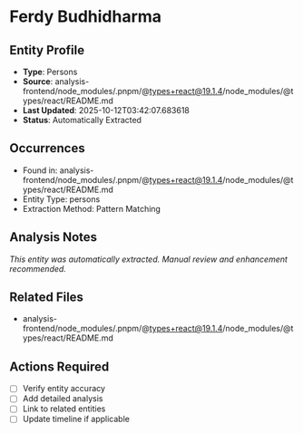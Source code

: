 # Ferdy Budhidharma

## Entity Profile
- **Type**: Persons
- **Source**: analysis-frontend/node_modules/.pnpm/@types+react@19.1.4/node_modules/@types/react/README.md
- **Last Updated**: 2025-10-12T03:42:07.683618
- **Status**: Automatically Extracted

## Occurrences
- Found in: analysis-frontend/node_modules/.pnpm/@types+react@19.1.4/node_modules/@types/react/README.md
- Entity Type: persons
- Extraction Method: Pattern Matching

## Analysis Notes
*This entity was automatically extracted. Manual review and enhancement recommended.*

## Related Files
- analysis-frontend/node_modules/.pnpm/@types+react@19.1.4/node_modules/@types/react/README.md

## Actions Required
- [ ] Verify entity accuracy
- [ ] Add detailed analysis
- [ ] Link to related entities
- [ ] Update timeline if applicable
